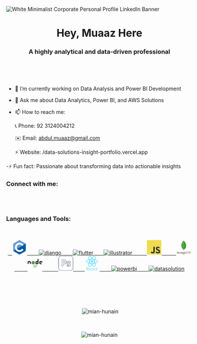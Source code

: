 
![White Minimalist Corporate Personal Profile LinkedIn Banner](https://github.com/khMuaaz/khMuaaz/assets/39168816/5a43267b-b1e4-49b0-809e-7869ebd52f62)


<h1 align="center">Hey, Muaaz Here</h1>
<h3 align="center">A highly analytical and data-driven professional</h3>
<br/>
<br/>
<br/>

- 🔭 I’m currently working on Data Analysis and Power BI Development

- 💬 Ask me about Data Analytics, Power BI, and AWS Solutions
  
- 📫 How to reach me:
  
  📞 Phone: 92 3124004212
  
   ✉️ Email: abdul.muaaz@gmail.com

  ⚡ Website: /data-solutions-insight-portfolio.vercel.app
  
-⚡ Fun fact: Passionate about transforming data into actionable insights
<br/>
<h3 align="left">Connect with me:</h3>
<br/>
<br/>

<h3 align="left">Languages and Tools:</h3>
<br/>
  <p align="center"> <a href="https://www.cprogramming.com/" target="_blank" rel="noreferrer"> &nbsp&nbsp&nbsp<img src="https://raw.githubusercontent.com/devicons/devicon/master/icons/c/c-original.svg" alt="c" width="40" height="40"/> </a> <a href="https://www.djangoproject.com/" target="_blank" rel="noreferrer">&nbsp&nbsp&nbsp&nbsp&nbsp&nbsp <img src="https://cdn.worldvectorlogo.com/logos/django.svg" alt="django" width="40" height="40"/> </a> <a href="https://flutter.dev" target="_blank" rel="noreferrer">&nbsp&nbsp&nbsp&nbsp&nbsp&nbsp <img src="https://www.vectorlogo.zone/logos/flutterio/flutterio-icon.svg" alt="flutter" width="40" height="40"/> </a> <a href="https://www.adobe.com/in/products/illustrator.html" target="_blank" rel="noreferrer"> &nbsp&nbsp&nbsp&nbsp&nbsp&nbsp<img src="https://www.vectorlogo.zone/logos/adobe_illustrator/adobe_illustrator-icon.svg" alt="illustrator" width="40" height="40"/> </a> <a href="https://developer.mozilla.org/en-US/docs/Web/JavaScript" target="_blank" rel="noreferrer"> &nbsp&nbsp&nbsp&nbsp&nbsp&nbsp&nbsp&nbsp&nbsp<img src="https://raw.githubusercontent.com/devicons/devicon/master/icons/javascript/javascript-original.svg" alt="javascript" width="40" height="40"/> </a> <a href="https://www.mongodb.com/" target="_blank" rel="noreferrer"> &nbsp&nbsp&nbsp&nbsp&nbsp&nbsp&nbsp&nbsp&nbsp<img src="https://raw.githubusercontent.com/devicons/devicon/master/icons/mongodb/mongodb-original-wordmark.svg" alt="mongodb" width="40" height="40"/> </a> <a href="https://nodejs.org" target="_blank" rel="noreferrer">&nbsp&nbsp&nbsp&nbsp&nbsp&nbsp&nbsp&nbsp&nbsp<img src="https://raw.githubusercontent.com/devicons/devicon/master/icons/nodejs/nodejs-original-wordmark.svg" alt="nodejs" width="40" height="40"/> </a> <a href="https://www.photoshop.com/en" target="_blank" rel="noreferrer">&nbsp&nbsp&nbsp&nbsp&nbsp&nbsp&nbsp&nbsp&nbsp <img src="https://raw.githubusercontent.com/devicons/devicon/master/icons/photoshop/photoshop-line.svg" alt="photoshop" width="40" height="40"/> </a> <a href="https://reactjs.org/" target="_blank" rel="noreferrer">&nbsp&nbsp&nbsp&nbsp&nbsp&nbsp <img src="https://raw.githubusercontent.com/devicons/devicon/master/icons/react/react-original-wordmark.svg" alt="react" width="40" height="40"/> </a><a href="https://data-solutions-insight-portfolio.vercel.app/" target="_blank" rel="noreferrer">&nbsp&nbsp&nbsp&nbsp&nbsp&nbsp <img src="https://upload.wikimedia.org/wikipedia/commons/thumb/c/cf/New_Power_BI_Logo.svg/1200px-New_Power_BI_Logo.svg.png" alt="powerbi" width="40" height="40"/> </a><a href="https://data-solutions-insight-portfolio.vercel.app/" target="_blank" rel="noreferrer">&nbsp&nbsp&nbsp&nbsp&nbsp&nbsp <img src="https://cdn2.vectorstock.com/i/1000x1000/73/96/data-insight-idea-line-icon-concept-vector-24557396.jpg" alt="datasolution" width="40" height="40"/> </a> </p>
<br/>
<br/>
<br/>
<br/>
<p align="center">&nbsp;<img align="center" src="https://github-readme-stats.vercel.app/api?username=khmuaaz&show_icons=true&locale=en" alt="mian-hunain" /></p>
<br/>
<p align="center"><img align="center" src="https://github-readme-streak-stats.herokuapp.com/?user=khmuaaz&" alt="mian-hunain" /></p>

